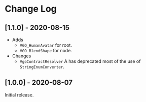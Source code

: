 # Change Log

## [1.1.0] - 2020-08-15
- Adds
  - `VGO_HumanAvatar` for root.
  - `VGO_BlendShape` for node.
- Changes
  - `VgoContractResolver` A has deprecated most of the use of `StringEnumConverter`.

## [1.0.0] - 2020-08-07
Initial release.
